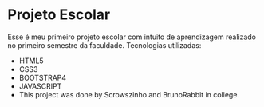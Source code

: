# Projeto Escolar
Esse é meu primeiro projeto escolar com intuito de aprendizagem
realizado no primeiro semestre da faculdade.
Tecnologias utilizadas:
* HTML5
* CSS3
* BOOTSTRAP4
* JAVASCRIPT
* This project was done by Scrowszinho and BrunoRabbit in college.

